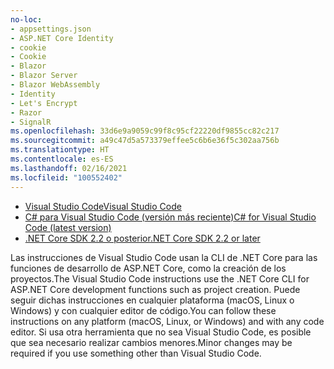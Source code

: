 ```yaml
---
no-loc:
- appsettings.json
- ASP.NET Core Identity
- cookie
- Cookie
- Blazor
- Blazor Server
- Blazor WebAssembly
- Identity
- Let's Encrypt
- Razor
- SignalR
ms.openlocfilehash: 33d6e9a9059c99f8c95cf22220df9855cc82c217
ms.sourcegitcommit: a49c47d5a573379effee5c6b6e36f5c302aa756b
ms.translationtype: HT
ms.contentlocale: es-ES
ms.lasthandoff: 02/16/2021
ms.locfileid: "100552402"
---
```

* [<span data-ttu-id="cdf6c-101">Visual Studio Code</span><span class="sxs-lookup"><span data-stu-id="cdf6c-101">Visual Studio Code</span></span>](https://code.visualstudio.com/download)
* [<span data-ttu-id="cdf6c-102">C# para Visual Studio Code (versión más reciente)</span><span class="sxs-lookup"><span data-stu-id="cdf6c-102">C# for Visual Studio Code (latest version)</span></span>](https://marketplace.visualstudio.com/items?itemName=ms-dotnettools.csharp)
* [<span data-ttu-id="cdf6c-103">.NET Core SDK 2.2 o posterior</span><span class="sxs-lookup"><span data-stu-id="cdf6c-103">.NET Core SDK 2.2 or later</span></span>](https://dotnet.microsoft.com/download/dotnet-core)

<span data-ttu-id="cdf6c-104">Las instrucciones de Visual Studio Code usan la CLI de .NET Core para las funciones de desarrollo de ASP.NET Core, como la creación de los proyectos.</span><span class="sxs-lookup"><span data-stu-id="cdf6c-104">The Visual Studio Code instructions use the .NET Core CLI for ASP.NET Core development functions such as project creation.</span></span> <span data-ttu-id="cdf6c-105">Puede seguir dichas instrucciones en cualquier plataforma (macOS, Linux o Windows) y con cualquier editor de código.</span><span class="sxs-lookup"><span data-stu-id="cdf6c-105">You can follow these instructions on any platform (macOS, Linux, or Windows) and with any code editor.</span></span> <span data-ttu-id="cdf6c-106">Si usa otra herramienta que no sea Visual Studio Code, es posible que sea necesario realizar cambios menores.</span><span class="sxs-lookup"><span data-stu-id="cdf6c-106">Minor changes may be required if you use something other than Visual Studio Code.</span></span>
